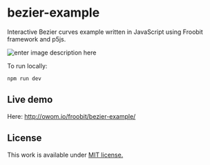 
# bezier-example

Interactive Bezier curves example written in JavaScript using Froobit framework and p5js.

![enter image description here](https://i.imgur.com/KfwCJT2.jpg)

To run locally:
```
npm run dev
```
## Live demo
Here: http://owom.io/froobit/bezier-example/
## License
This work is available under [MIT license.](./LICENSE)
